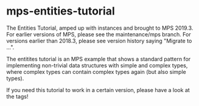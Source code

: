 # mps-entities-tutorial
The Entities Tutorial, amped up with instances and brought to MPS 2019.3.
For earlier versions of MPS, please see the maintenance/mps<version> branch. For versions earlier than 2018.3, please see version history saying "Migrate to ...".

The entitites tutorial is an MPS example that shows a standard pattern for implementing non-trivial data structures with simple and complex types, where complex types can contain complex types again (but also simple types).

If you need this tutorial to work in a certain version, please have a look at the tags!
